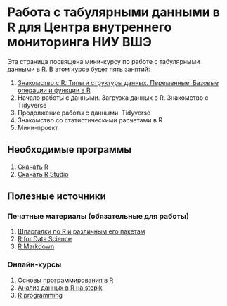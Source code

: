 # Работа с табулярными данными в R для Центра внутреннего мониторинга НИУ ВШЭ
 
Эта страница посвящена мини-курсу по работе с табулярными данными в R.
В этом курсе будет пять занятий:

1. [Знакомство с R. Типы и структуры данных. Переменные. Базовые операции и функции в R](https://github.com/Alex9309/data_manipulation_cir/tree/master/Lesson%201)
2. Начало работы с данными. Загрузка данных в R. Знакомство с Tidyverse
3. Продолжение работы с данными. Tidyverse
4. Знакомство со статистическими расчетами в R
5. Мини-проект

## Необходимые программы

1. [Скачать R](https://cran.r-project.org/bin/windows/base/)
2. [Скачать R Studio](https://rstudio.com/products/rstudio/download/#download)

## Полезные источники

### Печатные материалы (обязательные для работы)
1. [Шпаргалки по R и различным его пакетам](https://rstudio.com/resources/cheatsheets/)
2. [R for Data Science](https://r4ds.had.co.nz/)
3. [R Markdown](https://bookdown.org/yihui/rmarkdown/)

### Онлайн-курсы
1. [Основы программирования в R](https://stepik.org/course/497/promo)
2. [Анализ данных в R на stepik](https://stepik.org/course/129/promo)
3. [R programming](https://www.coursera.org/learn/r-programming)

### 
